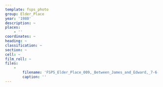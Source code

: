 ```yaml
---
template: fsps_photo
group: Elder_Place
year: '1980'
description: ~
places:
    - ''
coordinates: ~
heading: ~
classification: ~
section: ~
cell: ~
film_roll: ~
files:
    -
        filename: 'FSPS_Elder_Place_009,_Between_James_and_Edward,_7-6-J,_1980.png'
        caption: ''
---
```

